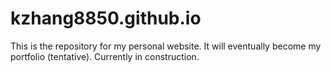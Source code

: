 # kzhang8850.github.io


This is the repository for my personal website. It will eventually become my portfolio (tentative). Currently in construction.
